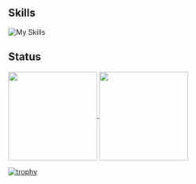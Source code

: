## Skills

![My Skills](https://go-skill-icons.vercel.app/api/icons?i=vscode,python,ts,nextjs,react,materialui,tailwind,supabase,firebase,bash&perline=5)

## Status

<p>
  <a href="https://github.com/anuraghazra/github-readme-stats">
    <img height="180px" align="center" src="https://github-readme-stats-sigma-five.vercel.app/api/top-langs/?username=kazuya0202&theme=dark&layout=compact" />
  </a>
  <a href="https://github.com/anuraghazra/convoychat">
    <img height="180px" align="center" src="https://github-readme-stats-sigma-five.vercel.app/api?username=kazuya0202&count_private=true&theme=dark&show_icons=true" />
  </a>
</p>

[![trophy](https://github-profile-trophy.vercel.app/?username=kazuya0202&theme=onestar&row=1&column=7&margin-w=4)](https://github.com/ryo-ma/github-profile-trophy)

